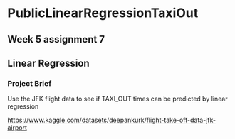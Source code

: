 # PublicLinearRegressionTaxiOut

## Week 5 assignment 7

## Linear Regression

### Project Brief
Use the JFK flight data to see if TAXI_OUT times can be predicted by linear regression

https://www.kaggle.com/datasets/deepankurk/flight-take-off-data-jfk-airport
